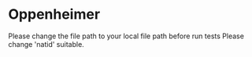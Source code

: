 # Oppenheimer

Please change the file path to your local file path before run tests
Please change 'natid' suitable.
